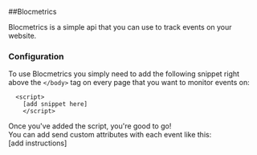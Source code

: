 ##Blocmetrics

Blocmetrics is a simple api that you can use to track events on your website.

### Configuration
To use Blocmetrics you simply need to add the following snippet right above the `</body>` tag on every page that you want to monitor events on:

```
  <script>
	[add snippet here]
	</script>
```
   
Once you've added the script, you're good to go!  
You can add send custom attributes with each event like this:  
[add instructions]  
   

